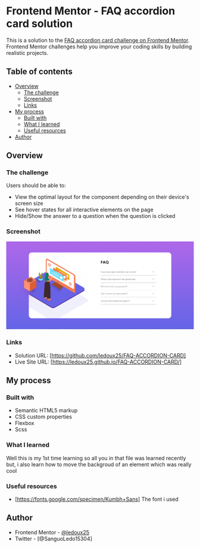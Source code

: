 # Frontend Mentor - FAQ accordion card solution

This is a solution to the [FAQ accordion card challenge on Frontend Mentor](https://www.frontendmentor.io/challenges/faq-accordion-card-XlyjD0Oam). Frontend Mentor challenges help you improve your coding skills by building realistic projects.

## Table of contents

- [Overview](#overview)
  - [The challenge](#the-challenge)
  - [Screenshot](#screenshot)
  - [Links](#links)
- [My process](#my-process)
  - [Built with](#built-with)
  - [What I learned](#what-i-learned)
  - [Useful resources](#useful-resources)
- [Author](#author)


## Overview

### The challenge

Users should be able to:

- View the optimal layout for the component depending on their device's screen size
- See hover states for all interactive elements on the page
- Hide/Show the answer to a question when the question is clicked

### Screenshot

![](./design/Capture.PNG)


### Links

- Solution URL: [https://github.com/ledoux25/FAQ-ACCORDION-CARD]
- Live Site URL: [https://ledoux25.github.io/FAQ-ACCORDION-CARD/]

## My process

### Built with

- Semantic HTML5 markup
- CSS custom properties
- Flexbox
- Scss


### What I learned

Well this is my 1st time learning so all you in that file was learned recently but, i also learn how to move the backgroud of an element which was really cool


### Useful resources

- [https://fonts.google.com/specimen/Kumbh+Sans] The font i used

## Author

- Frontend Mentor - [@ledoux25](https://www.frontendmentor.io/profile/@ledoux25)
- Twitter - [@SanguoLedo15304]



